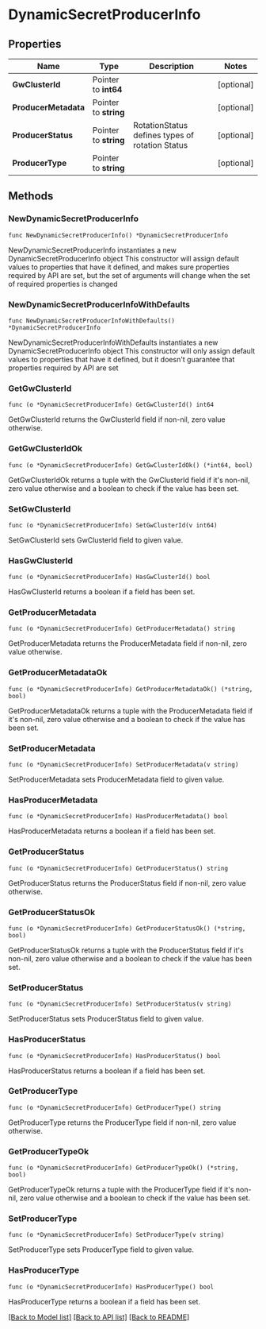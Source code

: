# DynamicSecretProducerInfo

## Properties

Name | Type | Description | Notes
------------ | ------------- | ------------- | -------------
**GwClusterId** | Pointer to **int64** |  | [optional] 
**ProducerMetadata** | Pointer to **string** |  | [optional] 
**ProducerStatus** | Pointer to **string** | RotationStatus defines types of rotation Status | [optional] 
**ProducerType** | Pointer to **string** |  | [optional] 

## Methods

### NewDynamicSecretProducerInfo

`func NewDynamicSecretProducerInfo() *DynamicSecretProducerInfo`

NewDynamicSecretProducerInfo instantiates a new DynamicSecretProducerInfo object
This constructor will assign default values to properties that have it defined,
and makes sure properties required by API are set, but the set of arguments
will change when the set of required properties is changed

### NewDynamicSecretProducerInfoWithDefaults

`func NewDynamicSecretProducerInfoWithDefaults() *DynamicSecretProducerInfo`

NewDynamicSecretProducerInfoWithDefaults instantiates a new DynamicSecretProducerInfo object
This constructor will only assign default values to properties that have it defined,
but it doesn't guarantee that properties required by API are set

### GetGwClusterId

`func (o *DynamicSecretProducerInfo) GetGwClusterId() int64`

GetGwClusterId returns the GwClusterId field if non-nil, zero value otherwise.

### GetGwClusterIdOk

`func (o *DynamicSecretProducerInfo) GetGwClusterIdOk() (*int64, bool)`

GetGwClusterIdOk returns a tuple with the GwClusterId field if it's non-nil, zero value otherwise
and a boolean to check if the value has been set.

### SetGwClusterId

`func (o *DynamicSecretProducerInfo) SetGwClusterId(v int64)`

SetGwClusterId sets GwClusterId field to given value.

### HasGwClusterId

`func (o *DynamicSecretProducerInfo) HasGwClusterId() bool`

HasGwClusterId returns a boolean if a field has been set.

### GetProducerMetadata

`func (o *DynamicSecretProducerInfo) GetProducerMetadata() string`

GetProducerMetadata returns the ProducerMetadata field if non-nil, zero value otherwise.

### GetProducerMetadataOk

`func (o *DynamicSecretProducerInfo) GetProducerMetadataOk() (*string, bool)`

GetProducerMetadataOk returns a tuple with the ProducerMetadata field if it's non-nil, zero value otherwise
and a boolean to check if the value has been set.

### SetProducerMetadata

`func (o *DynamicSecretProducerInfo) SetProducerMetadata(v string)`

SetProducerMetadata sets ProducerMetadata field to given value.

### HasProducerMetadata

`func (o *DynamicSecretProducerInfo) HasProducerMetadata() bool`

HasProducerMetadata returns a boolean if a field has been set.

### GetProducerStatus

`func (o *DynamicSecretProducerInfo) GetProducerStatus() string`

GetProducerStatus returns the ProducerStatus field if non-nil, zero value otherwise.

### GetProducerStatusOk

`func (o *DynamicSecretProducerInfo) GetProducerStatusOk() (*string, bool)`

GetProducerStatusOk returns a tuple with the ProducerStatus field if it's non-nil, zero value otherwise
and a boolean to check if the value has been set.

### SetProducerStatus

`func (o *DynamicSecretProducerInfo) SetProducerStatus(v string)`

SetProducerStatus sets ProducerStatus field to given value.

### HasProducerStatus

`func (o *DynamicSecretProducerInfo) HasProducerStatus() bool`

HasProducerStatus returns a boolean if a field has been set.

### GetProducerType

`func (o *DynamicSecretProducerInfo) GetProducerType() string`

GetProducerType returns the ProducerType field if non-nil, zero value otherwise.

### GetProducerTypeOk

`func (o *DynamicSecretProducerInfo) GetProducerTypeOk() (*string, bool)`

GetProducerTypeOk returns a tuple with the ProducerType field if it's non-nil, zero value otherwise
and a boolean to check if the value has been set.

### SetProducerType

`func (o *DynamicSecretProducerInfo) SetProducerType(v string)`

SetProducerType sets ProducerType field to given value.

### HasProducerType

`func (o *DynamicSecretProducerInfo) HasProducerType() bool`

HasProducerType returns a boolean if a field has been set.


[[Back to Model list]](../README.md#documentation-for-models) [[Back to API list]](../README.md#documentation-for-api-endpoints) [[Back to README]](../README.md)



